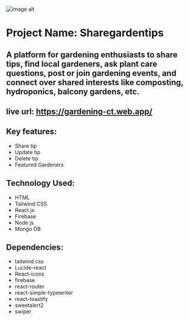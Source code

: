 ![image alt](https://i.ibb.co/ynnzcBgq/ss2.jpg)
# Project Name: Sharegardentips
## A platform for gardening enthusiasts to share tips, find local gardeners, ask plant care questions, post or join gardening events, and connect over shared interests like composting, hydroponics, balcony gardens, etc.
## live url: https://gardening-ct.web.app/
## Key features:
   - Share tip
   - Update tip
   - Delete tip
   - Featured Gardeners
## Technology Used:
   - HTML
   - Tailwind CSS
   - React js
   - Firebase
   - Node js
   - Mongo DB
## Dependencies:
   - tailwind css
   - Lucide-react
   - React-icons
   - firebase
   - react-router
   - react-simple-typewriter
   - react-toastify
   - sweetalert2
   - swiper
   

